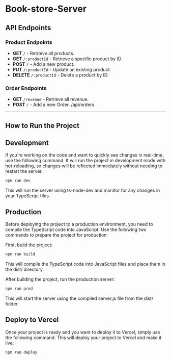 # Book-store-Server






## API Endpoints

### Product Endpoints
- **GET** `/` - Retrieve all products.
- **GET** `/:productId` - Retrieve a specific product by ID.
- **POST** `/` - Add a new product.
- **PUT** `/:productId` - Update an existing product.
- **DELETE** `/:productId` - Delete a product by ID.



### Order Endpoints
- **GET** `/revenue` - Retrieve all revenue.
- **POST** `/` - Add a new Order.    /api/orders


---



## How to Run the Project
## Development

If you're working on the code and want to quickly see changes in real-time, use the following command. It will run the project in development mode with hot-reloading, so changes will be reflected immediately without needing to restart the server.

```bash
npm run dev
```
This will run the server using ts-node-dev and monitor for any changes in your TypeScript files.



## Production

Before deploying the project to a production environment, you need to compile the TypeScript code into JavaScript. Use the following two commands to prepare the project for production:

First, build the project:

```bash
npm run build
```

This will compile the TypeScript code into JavaScript files and place them in the dist/ directory.

After building the project, run the production server:

```bash
npm run prod
```

This will start the server using the compiled server.js file from the dist/ folder.

## Deploy to Vercel

Once your project is ready and you want to deploy it to Vercel, simply use the following command. This will deploy your project to Vercel and make it live:

```bash
npm run deploy
```
